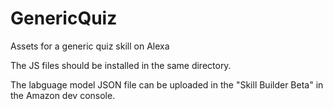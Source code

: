 # GenericQuiz
Assets for a generic quiz skill on Alexa

The JS files should be installed in the same directory.

The labguage model JSON file can be uploaded in the "Skill Builder Beta" in the Amazon dev console.
